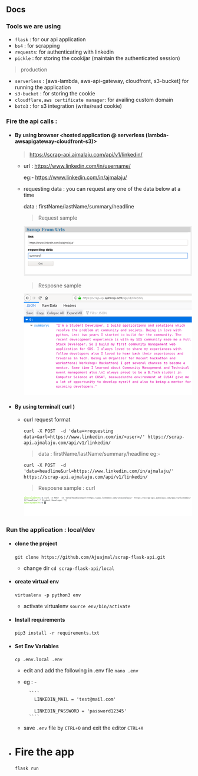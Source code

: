 ## Docs

### Tools we are using

  - `flask` : for our api application
  - `bs4` : for scrapping
  - `requests`: for authenticating with linkedin
  - `pickle` : for storing the cookijar (maintain the authenticated session)
  
  > production
  
  - `serverless` : [aws-lambda, aws-api-gateway, cloudfront, s3-bucket] for running the application
  - `s3-bucket` : for storing the cookie
  - `cloudflare,aws certificate manager`: for availing custom domain
  - `boto3` : for s3 integration (write/read cookie)
  
  

### Fire the api calls :

  - #### By using browser <hosted application @ serverless (lambda-awsapigateway-cloudfront-s3)>

     > https://scrap-api.ajmalaju.com/api/v1/linkedin/

      - url : https://www.linkedin.com/in/username/

        eg:- https://www.linkedin.com/in/ajmalaju/
      - requesting data : you can request any one of the data below at a time

         data : firstName/lastName/summary/headline

         > Request sample

         ![request](./screenshots/home.png)

         >Resposne sample

         ![request](./screenshots/response.png)

  - #### By using terminal( curl )

    - curl request format

      ```
      curl -X POST  -d 'data=<requesting data>&url=https://www.linkedin.com/in/<user>/' https://scrap-api.ajmalaju.com/api/v1/linkedin/
      ```
        > data : firstName/lastName/summary/headline
      eg:-

      ```
      curl -X POST  -d 'data=headline&url=https://www.linkedin.com/in/ajmalaju/' https://scrap-api.ajmalaju.com/api/v1/linkedin/
      ```
      >Resposne sample : curl

      ![request](./screenshots/curl.png)  

### Run the application : local/dev

 - #### clone the project

      `git clone https://github.com/Ajuajmal/scrap-flask-api.git`

    - change dir `cd scrap-flask-api/local`

 - #### create virtual env

      `virtualenv -p python3 env`

    - activate virtualenv `source env/bin/activate`

 - #### Install requirements

      `pip3 install -r requirements.txt`

  - #### Set Env Variables

      `cp .env.local .env`

      - edit and add the following in .env file `nano .env`

      - eg : -  

              ````
                LINKEDIN_MAIL = 'test@mail.com'

                LINKEDIN_PASSWORD = 'password12345'
              ````

      - save `.env` file by `CTRL+O` and exit the editor `CTRL+X`

   - # Fire the app

       `flask run`

